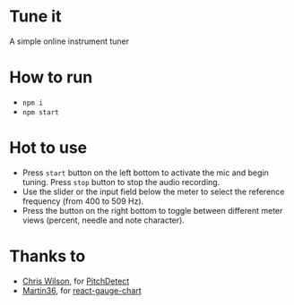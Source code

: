 # Tune it
A simple online instrument tuner

# How to run

- `npm i`
- `npm start`

# Hot to use

- Press `start` button on the left bottom to activate the mic and begin tuning. Press `stop` button to stop the audio recording.
- Use the slider or the input field below the meter to select the reference frequency (from 400 to 509 Hz).
- Press the button on the right bottom to toggle between different meter views (percent, needle and note character).
# Thanks to

- [Chris Wilson](https://github.com/cwilso), for [PitchDetect](https://github.com/cwilso/PitchDetect)
- [Martin36](https://github.com/Martin36), for [react-gauge-chart](https://github.com/Martin36/react-gauge-chart)
